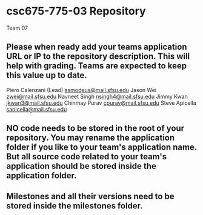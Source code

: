 # csc675-775-03 Repository
Team 07

## Please when ready add your teams application URL or IP to the repository description. This will help with grading. Teams are expected to keep this value up to date.

Piero Calenzani (Lead)
      asmodeus@mail.sfsu.edu
Jason Wei
      zwei@mail.sfsu.edu
Navneet Singh
      nsingh4@mail.sfsu.edu
Jimmy Kwan
      jkwan3@mail.sfsu.edu
Chinmay Purav
      cpurav@mail.sfsu.edu
Steve Apicella
      sapicella@mail.sfsu.edu

## NO code needs to be stored in the root of your repository. You may rename the application folder if you like to your team's application name. But all source code related to your team's application should be stored inside the application folder.
## Milestones and all their versions need to be stored inside the milestones folder. 
